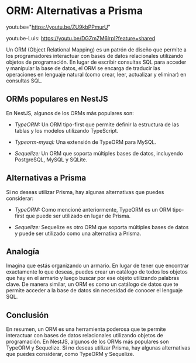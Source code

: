 # ORM: Alternativas a Prisma

youtube="<https://youtu.be/ZU9kbPPmurU>"

youtube-Luis: https://youtu.be/DGZmZM6lrpI?feature=shared

Un ORM (Object Relational Mapping) es un patrón de diseño que permite a los programadores interactuar con bases de datos relacionales utilizando objetos de programación. En lugar de escribir consultas SQL para acceder y manipular la base de datos, el ORM se encarga de traducir las operaciones en lenguaje natural (como crear, leer, actualizar y eliminar) en consultas SQL.

## ORMs populares en NestJS

En NestJS, algunos de los ORMs más populares son:

- *TypeORM:* Un ORM tipo-first que permite definir la estructura de las tablas y los modelos utilizando TypeScript.
  
- *Typeorm-mysql:* Una extensión de TypeORM para MySQL.
  
- *Sequelize:* Un ORM que soporta múltiples bases de datos, incluyendo PostgreSQL, MySQL y SQLite.

## Alternativas a Prisma

Si no deseas utilizar Prisma, hay algunas alternativas que puedes considerar:

- *TypeORM:* Como mencioné anteriormente, TypeORM es un ORM tipo-first que puede ser utilizado en lugar de Prisma.
  
- *Sequelize:* Sequelize es otro ORM que soporta múltiples bases de datos y puede ser utilizado como una alternativa a Prisma.

## Analogía

Imagina que estás organizando un armario. En lugar de tener que encontrar exactamente lo que deseas, puedes crear un catálogo de todos los objetos que hay en el armario y luego buscar por ese objeto utilizando palabras clave. De manera similar, un ORM es como un catálogo de datos que te permite acceder a la base de datos sin necesidad de conocer el lenguaje SQL.

## Conclusión

En resumen, un ORM es una herramienta poderosa que te permite interactuar con bases de datos relacionales utilizando objetos de programación. En NestJS, algunos de los ORMs más populares son TypeORM y Sequelize. Si no deseas utilizar Prisma, hay algunas alternativas que puedes considerar, como TypeORM y Sequelize.
